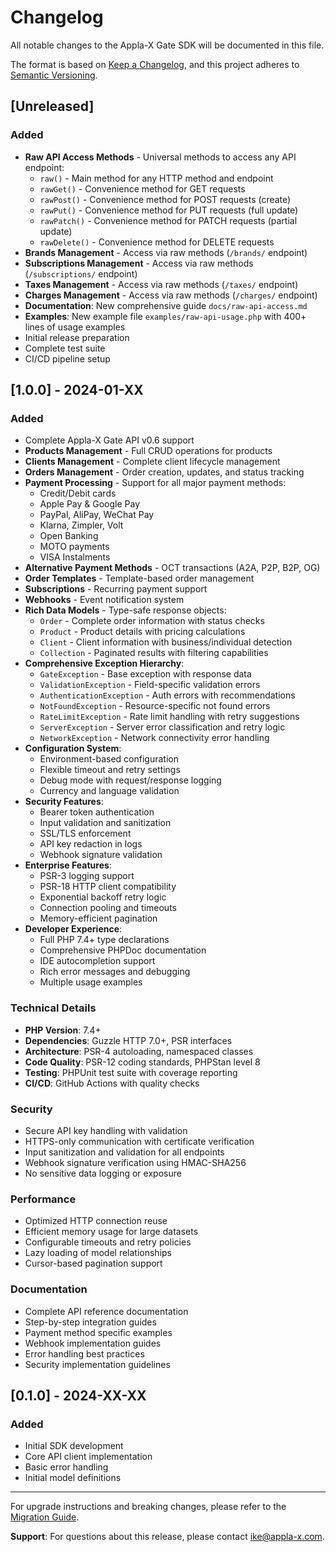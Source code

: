 # Changelog

All notable changes to the Appla-X Gate SDK will be documented in this file.

The format is based on [Keep a Changelog](https://keepachangelog.com/en/1.0.0/),
and this project adheres to [Semantic Versioning](https://semver.org/spec/v2.0.0.html).

## [Unreleased]

### Added
- **Raw API Access Methods** - Universal methods to access any API endpoint:
  - `raw()` - Main method for any HTTP method and endpoint
  - `rawGet()` - Convenience method for GET requests
  - `rawPost()` - Convenience method for POST requests (create)
  - `rawPut()` - Convenience method for PUT requests (full update)
  - `rawPatch()` - Convenience method for PATCH requests (partial update)
  - `rawDelete()` - Convenience method for DELETE requests
- **Brands Management** - Access via raw methods (`/brands/` endpoint)
- **Subscriptions Management** - Access via raw methods (`/subscriptions/` endpoint)
- **Taxes Management** - Access via raw methods (`/taxes/` endpoint)
- **Charges Management** - Access via raw methods (`/charges/` endpoint)
- **Documentation**: New comprehensive guide `docs/raw-api-access.md`
- **Examples**: New example file `examples/raw-api-usage.php` with 400+ lines of usage examples
- Initial release preparation
- Complete test suite
- CI/CD pipeline setup

## [1.0.0] - 2024-01-XX

### Added
- Complete Appla-X Gate API v0.6 support
- **Products Management** - Full CRUD operations for products
- **Clients Management** - Complete client lifecycle management
- **Orders Management** - Order creation, updates, and status tracking
- **Payment Processing** - Support for all major payment methods:
  - Credit/Debit cards
  - Apple Pay & Google Pay
  - PayPal, AliPay, WeChat Pay
  - Klarna, Zimpler, Volt
  - Open Banking
  - MOTO payments
  - VISA Instalments
- **Alternative Payment Methods** - OCT transactions (A2A, P2P, B2P, OG)
- **Order Templates** - Template-based order management
- **Subscriptions** - Recurring payment support
- **Webhooks** - Event notification system
- **Rich Data Models** - Type-safe response objects:
  - `Order` - Complete order information with status checks
  - `Product` - Product details with pricing calculations
  - `Client` - Client information with business/individual detection
  - `Collection` - Paginated results with filtering capabilities
- **Comprehensive Exception Hierarchy**:
  - `GateException` - Base exception with response data
  - `ValidationException` - Field-specific validation errors
  - `AuthenticationException` - Auth errors with recommendations
  - `NotFoundException` - Resource-specific not found errors
  - `RateLimitException` - Rate limit handling with retry suggestions
  - `ServerException` - Server error classification and retry logic
  - `NetworkException` - Network connectivity error handling
- **Configuration System**:
  - Environment-based configuration
  - Flexible timeout and retry settings
  - Debug mode with request/response logging
  - Currency and language validation
- **Security Features**:
  - Bearer token authentication
  - Input validation and sanitization
  - SSL/TLS enforcement
  - API key redaction in logs
  - Webhook signature validation
- **Enterprise Features**:
  - PSR-3 logging support
  - PSR-18 HTTP client compatibility
  - Exponential backoff retry logic
  - Connection pooling and timeouts
  - Memory-efficient pagination
- **Developer Experience**:
  - Full PHP 7.4+ type declarations
  - Comprehensive PHPDoc documentation
  - IDE autocompletion support
  - Rich error messages and debugging
  - Multiple usage examples

### Technical Details
- **PHP Version**: 7.4+
- **Dependencies**: Guzzle HTTP 7.0+, PSR interfaces
- **Architecture**: PSR-4 autoloading, namespaced classes
- **Code Quality**: PSR-12 coding standards, PHPStan level 8
- **Testing**: PHPUnit test suite with coverage reporting
- **CI/CD**: GitHub Actions with quality checks

### Security
- Secure API key handling with validation
- HTTPS-only communication with certificate verification
- Input sanitization and validation for all endpoints
- Webhook signature verification using HMAC-SHA256
- No sensitive data logging or exposure

### Performance
- Optimized HTTP connection reuse
- Efficient memory usage for large datasets
- Configurable timeouts and retry policies
- Lazy loading of model relationships
- Cursor-based pagination support

### Documentation
- Complete API reference documentation
- Step-by-step integration guides
- Payment method specific examples
- Webhook implementation guides
- Error handling best practices
- Security implementation guidelines

## [0.1.0] - 2024-XX-XX

### Added
- Initial SDK development
- Core API client implementation
- Basic error handling
- Initial model definitions

---

For upgrade instructions and breaking changes, please refer to the [Migration Guide](MIGRATION.md).

**Support**: For questions about this release, please contact [ike@appla-x.com](mailto:ike@appla-x.com).